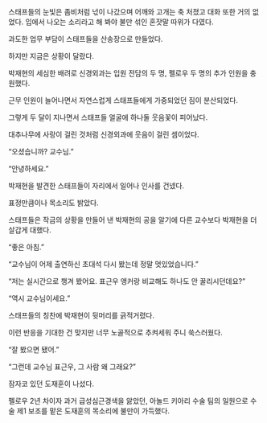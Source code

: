 스태프들의 눈빛은 좀비처럼 넋이 나갔으며 어깨와 고개는 축 처졌고 대화 또한 거의 없었다. 입에서 나오는 소리라고 해 봐야 불만 섞인 혼잣말 따위가 다였다.

과도한 업무 부담이 스태프들을 산송장으로 만들었다.

하지만 지금은 상황이 달랐다.

박재현의 세심한 배려로 신경외과는 입원 전담의 두 명, 펠로우 두 명의 추가 인원을 충원했다.

근무 인원이 늘어나면서 자연스럽게 스태프들에게 가중되었던 짐이 분산되었다.

그렇게 두 달이 지나면서 스태프들 얼굴에 하나둘 웃음꽃이 피어났다.

대추나무에 사랑이 걸린 것처럼 신경외과에 웃음이 걸린 셈이었다.

“오셨습니까? 교수님.”

“안녕하세요.”

박재현을 발견한 스태프들이 자리에서 일어나 인사를 건넸다.

표정만큼이나 목소리도 밝았다.

스태프들은 작금의 상황을 만들어 낸 박재현의 공을 알기에 다른 교수보다 박재현을 더 살갑게 대했다.

“좋은 아침.”

“교수님이 어제 출연하신 초대석 다시 봤는데 정말 멋있었습니다.”

“저는 실시간으로 챙겨 봤어요. 표근우 앵커랑 비교해도 하나도 안 꿀리시던데요?”

“역시 교수님이세요.”

스태프들의 칭찬에 박재현이 뒷머리를 긁적거렸다.

이런 반응을 기대한 건 맞지만 너무 노골적으로 추켜세워 주니 쑥스러웠다.

“잘 봤으면 됐어.”

“그런데 교수님 표근우, 그 사람 왜 그래요?”

잠자코 있던 도재훈이 나섰다.

펠로우 2년 차이자 과거 급성심근경색을 앓았던, 아놀드 키아리 수술 팀의 일원으로 수술 제1 보조를 맡은 도재훈의 목소리에 불만이 가득했다.